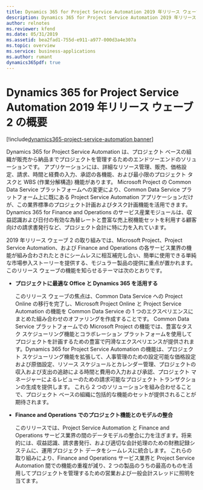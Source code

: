```yaml
---
title: Dynamics 365 for Project Service Automation 2019 年リリース ウェーブ 2 の概要
description: Dynamics 365 for Project Service Automation 2019 年リリース ウェーブ 2 の概要
author: relnotes
ms.reviewer: kfend
ms.date: 05/31/2019
ms.assetid: bea2fad1-755d-e911-a977-000d3a4e307a
ms.topic: overview
ms.service: business-applications
ms.author: rumant
dynamics365pdf: true
---
```



# Dynamics 365 for Project Service Automation 2019 年リリース ウェーブ 2 の概要
[!include[dynamics365-project-service-automation banner](../includes/dynamics365-project-service-automation.md)]

Dynamics 365 for Project Service Automation は、プロジェクト ベースの組織が販売から納品までプロジェクトを管理するためのエンドツーエンドのソリューションです。 アプリケーションには、詳細なリソース管理、販売、価格設定、請求、時間と経費の入力、承認の各機能、および最小限のプロジェクト タスクと WBS (作業分解構造) 機能があります。 Microsoft Project の Common Data Service プラットフォームへの変更により、Common Data Service プラットフォーム上に既にある Project Service Automation アプリケーションだけが、この業界標準のプロジェクト計画およびタスク計画機能を活用できます。 Dynamics 365 for Finance and Operations のサービス産業モジュールは、収益認識および日付の有効な為替レートと豊富な売上税機能セットを利用する顧客向けの請求書発行など、プロジェクト会計に特に力を入れています。 

2019 年リリース ウェーブ 2 の取り組みでは、Microsoft Project、Project Service Automation、および Finance and Operations の各サービス業界の機能が組み合わされたときにシームレスに相互補完し合い、簡単に使用できる単純な市場参入ストーリーを提供する、モジュラー製品の提供に重点が置かれます。 このリリース ウェーブの機能を知らせるテーマは次のとおりです。

- **プロジェクトに最適な Office と Dynamics 365 を活用する**

  このリリース ウェーブの焦点は、Common Data Service への Project Online の移行を完了し、Microsoft Project Online と Project Service Automation の機能を Common Data Service の 1 つのエクスペリエンスにまとめた組み合わせのオファリングを作成することです。 Common Data Service プラットフォームでの Microsoft Project の機能では、豊富なタスク スケジューリング機能とコラボレーション プラットフォームを使用してプロジェクトを計画するための豊富で円滑なエクスペリエンスが提供されます。Dynamics 365 for Project Service Automation の機能は、プロジェクト スケジューリング機能を拡張して、人事管理のための設定可能な価格設定および原価設定、リソース スケジュールとカレンダー管理、プロジェクトの収入および支出の追跡による時間と費用の入力および承認、プロジェクト マネージャーによるレビューのための請求可能なプロジェクト トランザクションの生成を提供します。 これら 2 つのソリューションを組み合わせることで、プロジェクト ベースの組織に包括的な機能のセットが提供されることが期待されます。    

- **Finance and Operations でのプロジェクト機能とのモデルの整合**

  このリリースでは、Project Service Automation と Finance and Operations サービス業界の間のデータモデルの整合に力を注ぎます。将来的には、収益認識、請求書発行、および適切な会計処理のための財務記録システムに、運用プロジェクト データをシームレスに統合します。 これらの取り組みにより、Finance and Operations サービス業界と Project Service Automation 間での機能の重複が減り、2 つの製品のうちの最高のものを活用してプロジェクトを管理するための営業および一般会計スレッドに照明を当てます。      
